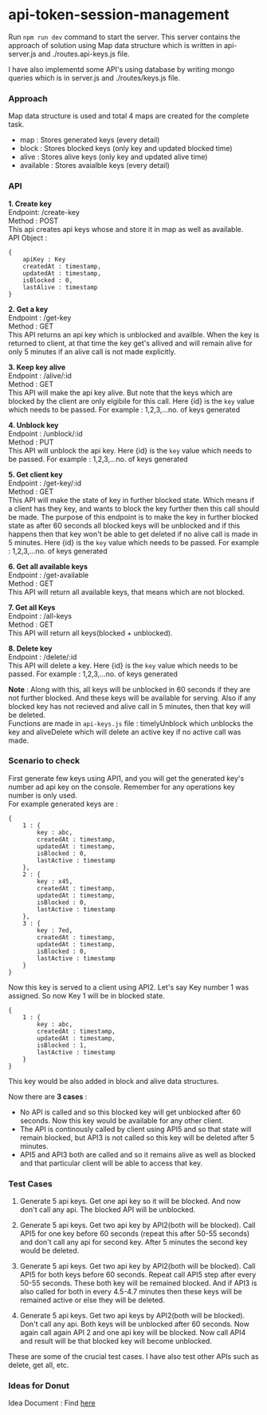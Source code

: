 # api-token-session-management

Run `npm run dev` command to start the server. This server contains the approach of solution using Map data structure which is written in api-server.js and ./routes.api-keys.js file. 

I have also implementd some API's using database by writing mongo queries which is in server.js and ./routes/keys.js file.


### Approach
Map data structure is used and total 4 maps are created for the complete task. 
- map : Stores generated keys (every detail)
- block : Stores blocked keys (only key and updated blocked time)
- alive : Stores alive keys (only key and updated alive time)
- available : Stores avaialble keys (every detail)


### API
**1. Create key** <br/>
Endpoint: /create-key <br/>
Method : POST <br/>
This api creates api keys whose and store it in map as well as available. <br/>
API Object : 
```
{
    apiKey : Key
    createdAt : timestamp,
    updatedAt : timestamp,
    isBlocked : 0,
    lastAlive : timestamp
}
```

**2. Get a key** <br/>
Endpoint : /get-key <br/>
Method : GET <br/>
This API returns an api key which is unblocked and availble. When the key is returned to client, at that time the key get's allived and will remain alive for only 5 minutes if an alive call is not made explicitly. <br/>

**3. Keep key alive** <br/>
Endpoint : /alive/:id <br/>
Method : GET <br/>
This API will make the api key alive. But note that the keys which are blocked by the client are only elgibile for this call. Here {id} is the `key` value which needs to be passed. For example : 1,2,3,...no. of keys generated <br/>

**4. Unblock key** <br/>
Endpoint : /unblock/:id <br/>
Method : PUT <br/>
This API will unblock the api key. Here {id} is the `key` value which needs to be passed. For example : 1,2,3,...no. of keys generated 

**5. Get client key** <br/>
Endpoint : /get-key/:id <br/>
Method : GET <br/>
This API will make the state of key in further blocked state. Which means if a client has they key, and wants to block the key further then this call should be made. The purpose of this endpoint is to make the key in further blocked state as after 60 seconds all blocked keys will be unblocked and if this happens then that key won't be able to get deleted if no alive call is made in 5 minutes. Here {id} is the `key` value which needs to be passed. For example : 1,2,3,...no. of keys generated 

**6. Get all available keys** <br/>
Endpoint : /get-available <br/>
Method : GET <br/>
This API will return all available keys, that means which are not blocked.

**7. Get all Keys** <br/>
Endpoint : /all-keys <br/>
Method : GET <br/>
This API will return all keys(blocked + unblocked).

**8. Delete key** <br/>
Endpoint : /delete/:id <br/>
This API will delete a key. Here {id} is the `key` value which needs to be passed. For example : 1,2,3,...no. of keys generated

**Note** : Along with this, all keys will be unblocked in 60 seconds if they are not further blocked. And these keys will be available for serving. Also if any blocked key has not recieved and alive call in 5 minutes, then that key will be deleted. <br/>
Functions are made in `api-keys.js` file : timelyUnblock which unblocks the key and aliveDelete which will delete an active key if no active call was made.


### Scenario to check

First generate few keys using API1, and you will get the generated key's number ad api key on the console. Remember for any operations key number is only used. <br/>
For example generated keys are : 
```
{
    1 : {
        key : abc,
        createdAt : timestamp,
        updatedAt : timestamp,
        isBlocked : 0,
        lastActive : timestamp
    },
    2 : {
        key : x45,
        createdAt : timestamp,
        updatedAt : timestamp,
        isBlocked : 0,
        lastActive : timestamp
    },
    3 : {
        key : 7ed,
        createdAt : timestamp,
        updatedAt : timestamp,
        isBlocked : 0,
        lastActive : timestamp
    }
}
```

Now this key is served to a client using API2. Let's say Key number 1 was assigned. So now Key 1 will be in blocked state. <br/>
```
{
    1 : {
        key : abc,
        createdAt : timestamp,
        updatedAt : timestamp,
        isBlocked : 1,
        lastActive : timestamp
    }
}
```
This key would be also added in block and alive data structures. 

Now there are **3 cases** : 
- No API is called and so this blocked key will get unblocked after 60 seconds. Now this key would be available for any other client.
- The API is continously called by client using API5 and so that state will remain blocked, but API3 is not called so this key will be deleted after 5 minutes.
- API5 and API3 both are called and so it remains alive as well as blocked and that particular client will be able to access that key.



### Test Cases
1. Generate 5 api keys. Get one api key so it will be blocked. And now don't call any api. The blocked API will be unblocked. <br/>

2. Generate 5 api keys. Get two api key by API2(both will be blocked). Call API5 for one key before 60 seconds (repeat this after 50-55 seconds) and don't call any api for second key. After 5 minutes the second key would be deleted. <br/>

3. Generate 5 api keys. Get two api key by API2(both will be blocked). Call API5 for both keys before 60 seconds. Repeat call API5 step after every 50-55 seconds. These both key will be remained blocked. And if API3 is also called for both in every 4.5-4.7 minutes then these keys will be remained active or else they will be deleted. <br/>

4. Generate 5 api keys. Get two api keys by API2(both will be  blocked). Don't call any api. Both keys will be unblocked after 60 seconds. Now again call again API 2 and one api key will be blocked. Now call API4 and result will be that blocked key will become unblocked. <br/>

These are some of the crucial test cases. I have also test other APIs such as delete, get all, etc.

### Ideas for Donut
Idea Document : Find [here](https://docs.google.com/document/d/1uAAuXP5EUHcLU2hNb-kxcNNhimWsANuGXmu5GjlidFI/edit?usp=sharing)



